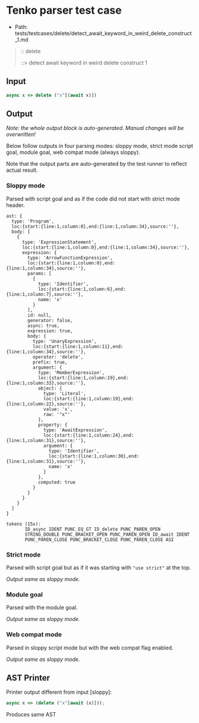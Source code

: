 # Tenko parser test case

- Path: tests/testcases/delete/detect_await_keyword_in_weird_delete_construct_1.md

> :: delete
>
> ::> detect await keyword in weird delete construct 1

## Input

`````js
async x => delete ("x"[(await x)])
`````

## Output

_Note: the whole output block is auto-generated. Manual changes will be overwritten!_

Below follow outputs in four parsing modes: sloppy mode, strict mode script goal, module goal, web compat mode (always sloppy).

Note that the output parts are auto-generated by the test runner to reflect actual result.

### Sloppy mode

Parsed with script goal and as if the code did not start with strict mode header.

`````
ast: {
  type: 'Program',
  loc:{start:{line:1,column:0},end:{line:1,column:34},source:''},
  body: [
    {
      type: 'ExpressionStatement',
      loc:{start:{line:1,column:0},end:{line:1,column:34},source:''},
      expression: {
        type: 'ArrowFunctionExpression',
        loc:{start:{line:1,column:0},end:{line:1,column:34},source:''},
        params: [
          {
            type: 'Identifier',
            loc:{start:{line:1,column:6},end:{line:1,column:7},source:''},
            name: 'x'
          }
        ],
        id: null,
        generator: false,
        async: true,
        expression: true,
        body: {
          type: 'UnaryExpression',
          loc:{start:{line:1,column:11},end:{line:1,column:34},source:''},
          operator: 'delete',
          prefix: true,
          argument: {
            type: 'MemberExpression',
            loc:{start:{line:1,column:19},end:{line:1,column:33},source:''},
            object: {
              type: 'Literal',
              loc:{start:{line:1,column:19},end:{line:1,column:22},source:''},
              value: 'x',
              raw: '"x"'
            },
            property: {
              type: 'AwaitExpression',
              loc:{start:{line:1,column:24},end:{line:1,column:31},source:''},
              argument: {
                type: 'Identifier',
                loc:{start:{line:1,column:30},end:{line:1,column:31},source:''},
                name: 'x'
              }
            },
            computed: true
          }
        }
      }
    }
  ]
}

tokens (15x):
       ID_async IDENT PUNC_EQ_GT ID_delete PUNC_PAREN_OPEN
       STRING_DOUBLE PUNC_BRACKET_OPEN PUNC_PAREN_OPEN ID_await IDENT
       PUNC_PAREN_CLOSE PUNC_BRACKET_CLOSE PUNC_PAREN_CLOSE ASI
`````

### Strict mode

Parsed with script goal but as if it was starting with `"use strict"` at the top.

_Output same as sloppy mode._

### Module goal

Parsed with the module goal.

_Output same as sloppy mode._

### Web compat mode

Parsed in sloppy script mode but with the web compat flag enabled.

_Output same as sloppy mode._

## AST Printer

Printer output different from input [sloppy]:

````js
async x => (delete ("x"[await (x)]));
````

Produces same AST
